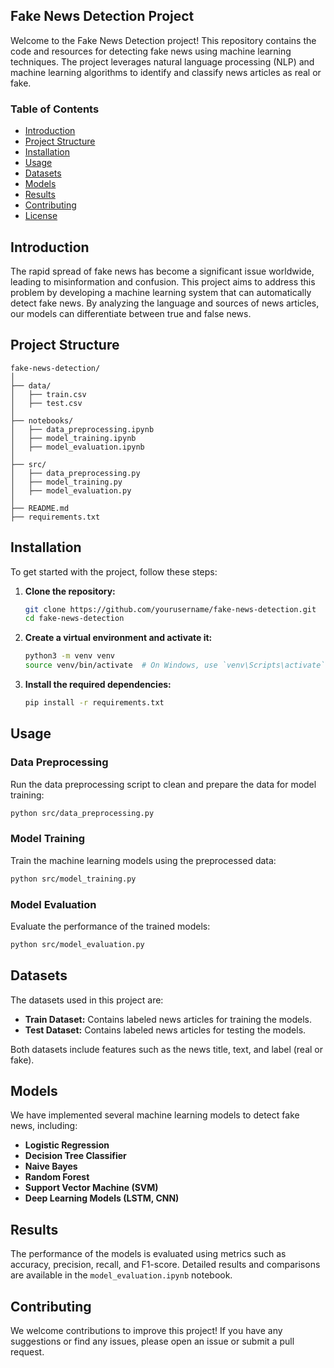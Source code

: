 ## Fake News Detection Project

Welcome to the Fake News Detection project! This repository contains the code and resources for detecting fake news using machine learning techniques. The project leverages natural language processing (NLP) and machine learning algorithms to identify and classify news articles as real or fake.

### Table of Contents
- [Introduction](#introduction)
- [Project Structure](#project-structure)
- [Installation](#installation)
- [Usage](#usage)
- [Datasets](#datasets)
- [Models](#models)
- [Results](#results)
- [Contributing](#contributing)
- [License](#license)

## Introduction

The rapid spread of fake news has become a significant issue worldwide, leading to misinformation and confusion. This project aims to address this problem by developing a machine learning system that can automatically detect fake news. By analyzing the language and sources of news articles, our models can differentiate between true and false news.

## Project Structure

```
fake-news-detection/
│
├── data/
│   ├── train.csv
│   ├── test.csv
│
├── notebooks/
│   ├── data_preprocessing.ipynb
│   ├── model_training.ipynb
│   ├── model_evaluation.ipynb
│
├── src/
│   ├── data_preprocessing.py
│   ├── model_training.py
│   ├── model_evaluation.py
│
├── README.md
├── requirements.txt
```

## Installation

To get started with the project, follow these steps:

1. **Clone the repository:**

    ```bash
    git clone https://github.com/yourusername/fake-news-detection.git
    cd fake-news-detection
    ```

2. **Create a virtual environment and activate it:**

    ```bash
    python3 -m venv venv
    source venv/bin/activate  # On Windows, use `venv\Scripts\activate`
    ```

3. **Install the required dependencies:**

    ```bash
    pip install -r requirements.txt
    ```

## Usage

### Data Preprocessing

Run the data preprocessing script to clean and prepare the data for model training:

```bash
python src/data_preprocessing.py
```

### Model Training

Train the machine learning models using the preprocessed data:

```bash
python src/model_training.py
```

### Model Evaluation

Evaluate the performance of the trained models:

```bash
python src/model_evaluation.py
```

## Datasets

The datasets used in this project are:

- **Train Dataset:** Contains labeled news articles for training the models.
- **Test Dataset:** Contains labeled news articles for testing the models.

Both datasets include features such as the news title, text, and label (real or fake).

## Models

We have implemented several machine learning models to detect fake news, including:

- **Logistic Regression**
- **Decision Tree Classifier**
- **Naive Bayes**
- **Random Forest**
- **Support Vector Machine (SVM)**
- **Deep Learning Models (LSTM, CNN)**

## Results

The performance of the models is evaluated using metrics such as accuracy, precision, recall, and F1-score. Detailed results and comparisons are available in the `model_evaluation.ipynb` notebook.

## Contributing

We welcome contributions to improve this project! If you have any suggestions or find any issues, please open an issue or submit a pull request.


